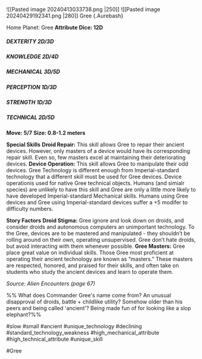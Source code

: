 ![[Pasted image 20240413033738.png |250]] ![[Pasted image 20240429192341.png |280]]
Gree {.Aurebash}

Home Planet: Gree
**Attribute Dice: 12D**
##### DEXTERITY 2D/3D
##### KNOWLEDGE 2D/4D
##### MECHANICAL 3D/5D
##### PERCEPTION 1D/3D
##### STRENGTH 1D/3D
##### TECHNICAL 2D/5D
**Move: 5/7**
**Size: 0.8-1.2 meters**

**Special Skills**
**Droid Repair:** This skill allows Gree to repair their ancient devices. However, only masters of a device would have its corresponding repair skill. Even so, few masters excel at maintaining their deteriorating devices.
**Device Operation:** This skill allows Gree to manipulate their odd devices. Gree Technology is different enough from Imperial-standard technology that a different skill must be used for Gree devices. Device operationis used for native Gree technical objects. Humans (and simialr species) are unlikely to have this skill and Gree are only a little more likely to have developed Imperial-standard Mechanical skills. Humans using Gree devices and Gree using Imperial-standard devices suffer a +5 modifer to difficulty numbers.

**Story Factors**
**Droid Stigma:** Gree ignore and look down on droids, and consider droids and autonomous computers an unimportant technology. To the Gree, devices are to be mastered and manipulated - they shouldn’t be rolling around on their own, operating unsupervised. Gree don’t hate droids, but avoid interacting with them whenever possible.
**Gree Masters:** Gree place great value on individual skills. Those Gree most proficient at operating their ancient technology are known as “masters.” These masters are respected, honored, and praised for their skills, and often take on students who study the ancient devices and learn to operate them.

*Source: Alien Encounters (page 67)*


%%  What does Commander Gree's name come from? An unusual disapproval of droids, battle + childlike utility? Somehow older than his peers and being called 'ancient'? Being made fun of for looking like a slop elephant?%%

 #slow #small #ancient #unique_technology #declining #standard_technology_weakness 
#high_mechanical_attribute #high_technical_attribute #unique_skill 

#Gree